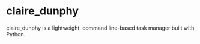 # claire_dunphy
claire_dunphy is a lightweight, command line-based task manager built with Python. 
